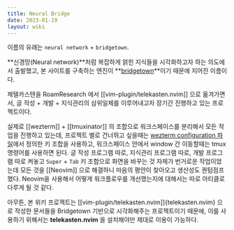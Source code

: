 ```yaml
---
title: Neural Bridge
date: 2023-01-19
layout: wiki
---
```


이름의 유래는 `neural network` + `bridgetown`.

**신경망(Neural network)**처럼 복잡하게 얽힌 지식들을 시각화하고자 하는 의도에서 출발했고, 본 사이트를 구축하는 엔진이 **[bridgetown](https://bridgetownrb.com)**이기 때문에 지어진 이름이다.

제텔카스텐을 RoamResearch 에서 [[vim-plugin/telekasten.nvim]] 으로 옮겨가면서, 글 작성 + 개발 + 지식관리의 삼위일체를 이루어내고자 장기간 진행하고 있는 프로젝트이다. 

실제로 [[wezterm]] + [[tmuxinator]] 의 조합으로 워크스페이스를 분리해서 모든 작업을 진행하고 있는데, 프로젝트 별로 건너뛰고 싶을때는 [wezterm configuration 파일](https://github.com/malkoG/dotfiles/blob/main/private_dot_config/wezterm/keymaps.lua)에서 정의한 키 조합을 사용하고, 워크스페이스 안에서 window 간 이동할때는 tmux 명령어를 사용하면 된다. 
글 작성 프로그램 따로, 지식관리 프로그램 따로, 개발 프로그램 따로 켜놓고 `Super` + `Tab` 키 조합으로 화면을 바꾸는 것 자체가 번거로운 작업이었는데 모든 것을 [[Neovim]] 으로 해결하니 마음의 평안이 찾아오고 생산성도 퀀텀점프했다. Neovim을 사용해서 어떻게 워크플로우를 개선했는지에 대해서는 따로 아티클로 다루게 될 것 같다.

아무튼, 본 위키 프로젝트는 [[vim-plugin/telekasten.nvim]]{telekasten.nvim} 으로 작성한 문서들을 Bridgetown 기반으로 시각화해주는 프로젝트이기 때문에, 이를 사용하기 위해서는 **telekasten.nvim** 을 설치해야만 제대로 이용이 가능하다.  


